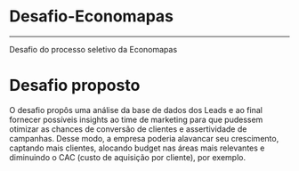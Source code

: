 # Desafio-Economapas
---
Desafio do processo seletivo da Economapas


# Desafio proposto
O desafio propôs uma análise da base de dados dos Leads e ao final fornecer possíveis insights ao time de marketing para que pudessem otimizar as chances de conversão de clientes e assertividade de campanhas. Desse modo, a empresa poderia alavancar seu crescimento, captando mais clientes, alocando budget nas áreas mais relevantes e diminuindo o CAC (custo de aquisição por cliente), por exemplo.
